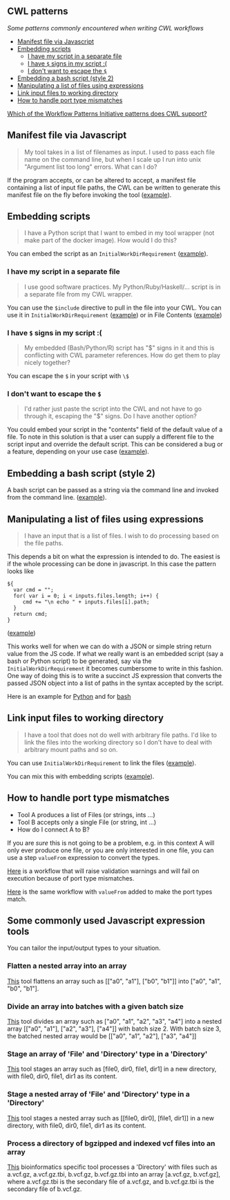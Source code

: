 CWL patterns
------------

_Some patterns commonly encountered when writing CWL workflows_

<!-- TOC -->

- [Manifest file via Javascript](#manifest-file-via-javascript)
- [Embedding scripts](#embedding-scripts)
    - [I have my script in a separate file](#i-have-my-script-in-a-separate-file)
    - [I have `$` signs in my script :(](#i-have--signs-in-my-script-)
    - [I don't want to escape the `$`](#i-dont-want-to-escape-the-)
- [Embedding a bash script (style 2)](#embedding-a-bash-script-style-2)
- [Manipulating a list of files using expressions](#manipulating-a-list-of-files-using-expressions)
- [Link input files to working directory](#link-input-files-to-working-directory)
- [How to handle port type mismatches](#how-to-handle-port-type-mismatches)

<!-- /TOC -->

[Which of the Workflow Patterns Initiative patterns does CWL support?](workflow_patterns_initiative/README.md)

## Manifest file via Javascript
> My tool takes in a list of filenames as input. I used to pass each file name
> on the command line, but when I scale up I run into unix  "Argument list too
> long"  errors. What can I do?

If the program accepts, or can be altered to accept, a manifest file containing
a list of input file paths, the CWL can be written to generate this manifest
file on the fly before invoking the tool ([example](manifest.cwl)).


## Embedding scripts
> I have a Python script that I want to embed in my tool wrapper (not make part
> of the docker image). How would I do this?

You can embed the script as an `InitialWorkDirRequirement`
([example](embed.cwl)).

### I have my script in a separate file
> I use good software practices. My Python/Ruby/Haskell/... script is in a
> separate file from my CWL wrapper.

You can use the `$include` directive to pull in the file into your CWL.
You can use it in `InitialWorkDirRequirement`
([example](include-file/external-python.cwl)) or in File Contents ([example](include-file/external-python-no-expansion.cwl))


### I have `$` signs in my script :(
> My embedded (Bash/Python/R) script has "$" signs in it and this is conflicting
> with CWL parameter references. How do get them to play nicely together?

You can escape the `$` in your script with `\$`

### I don't want to escape the `$`
> I'd rather just paste the script into the CWL and not have to go through it, 
> escaping the "$" signs. Do I have another option?

You could embed your script in the "contents" field of the default value of a
file. To note in this solution is that a user can supply a different file to the
script input and override the default script. This can be considered a bug or a
feature, depending on your use case ([example](embed2.cwl)). 

## Embedding a bash script (style 2)

A bash script can be passed as a string via the command line and invoked from
the command line.  ([example](list-of-files-bash.cwl)).

## Manipulating a list of files using expressions
> I have an input that is a list of files. I wish to do processing based on the
> file paths. 

This depends a bit on what the expression is intended to do. The easiest is if
the whole processing can be done in javascript. In this case the pattern looks
like

```
${
  var cmd = "";
  for( var i = 0; i < inputs.files.length; i++) {
     cmd += "\n echo " + inputs.files[i].path;
  }
  return cmd;  
}
```
([example](list-of-files-1.cwl))

This works well for when we can do with a JSON or simple string return value
from the JS code. If what we really want is an embedded script (say a bash or
Python script) to be generated, say via the `InitialWorkDirRequirement` it
becomes cumbersome to write in this fashion. One way of doing this is to write a
succinct JS expression that converts the passed JSON object into a list of paths
in the syntax accepted by the script. 

Here is an example for [Python](list-of-files-python.cwl) and for
[bash](list-of-files-bash.cwl)


## Link input files to working directory
> I have a tool that does not do well with arbitrary file paths. I'd like to
> link the files into the working directory so I don't have to deal with
> arbitrary mount paths and so on.

You can use `InitialWorkDirRequirement` to link the files
([example](stage-files.cwl)).

You can mix this with embedding scripts
([example](embed-script-and-stage-files.cwl)). 

## How to handle port type mismatches

- Tool A produces a list of Files (or strings, ints ...) 
- Tool B accepts only a single File (or string, int ...)
- How do I connect A to B?

If you are _sure_ this is not going to be a problem, e.g. in this context A will
only ever produce one file, or you are only interested in one file, you can use
a step `valueFrom` expression to convert the types.

[Here](port-matching/workflow.cwl) is a workflow that will raise validation
warnings and will fail on execution because of port type mismatches.

[Here](port-matching/workflow-value-from.cwl) is the same workflow with
`valueFrom` added to make the port types match.


## Some commonly used Javascript expression tools
You can tailor the input/output types to your situation.

### Flatten a nested array into an array
[This](javascript_snippets/flatten-nestedarray.cwl) tool flattens an
array such as \[\["a0", "a1"\], \["b0", "b1"\]\] into \["a0", "a1", "b0", "b1"\].

### Divide an array into batches with a given batch size
[This](javascript_snippets/batch-array.cwl) tool divides an array such as
\["a0", "a1", "a2", "a3", "a4"\] into a nested array
\[\["a0", "a1"\], \["a2", "a3"\], \["a4"\]\] with batch size 2. With batch size
3, the batched nested array would be [\["a0", "a1", "a2"\], \["a3", "a4"\]\]

### Stage an array of 'File' and 'Directory' type in a 'Directory'
[This](javascript_snippets/array-to-dir.cwl) tool stages an array such as
\[file0, dir0, file1, dir1\] in a new directory, with file0, dir0, file1, dir1
as its content.

### Stage a nested array of 'File' and 'Directory' type in a 'Directory'
[This](javascript_snippets/nestedarray-to-dir.cwl) tool stages a nested array
such as \[\[file0, dir0\], \[file1, dir1\]\] in a new directory, with
file0, dir0, file1, dir1 as its content.

### Process a directory of bgzipped and indexed vcf files into an array
[This](javascript_snippets/get-vcfs.cwl) bioinformatics specific tool
processes a 'Directory' with files such as a.vcf.gz, a.vcf.gz.tbi, b.vcf.gz,
b.vcf.gz.tbi into an array \[a.vcf.gz, b.vcf.gz\], where a.vcf.gz.tbi is
the secondary file of a.vcf.gz, and b.vcf.gz.tbi is the secondary file of
b.vcf.gz.
